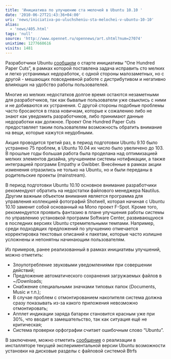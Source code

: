 ```yaml
---
title: 'Инициатива по улучшению ста мелочей в Ubuntu 10.10 '
date: '2010-06-27T21:43:36+04:00'
uri: 'news/iniciativa-po-uluchsheniu-sta-melochei-v-ubuntu-10-10'
alias: 
  - 'news/405.html'
tags: 'null'
source: 'http://www.opennet.ru/opennews/art.shtml?num=27074'
unixtime: 1277660616
visits: 1481
---
```

Разработчики Ubuntu [сообщили](http://design.canonical.com/2010/06/open-season-maverick/) о старте инициативы “One Hundred Paper Cuts”, в рамках которой поставлена задача исправить сто мелких и легко устранимых недоработок, с одной стороны малозаметных, но с другой - мешающих повседневной работе с дистрибутивом и негативно влияющих на удобство работы пользователей.

Многие из мелких недостатков долгое время остаются незаметными для разработчиков, так как бывалые пользователи уже свыклись с ними и не добиваются их устранения. С другой стороны подобные проблемы часто бросаются в глаза новичкам, которые к сожалению либо не знают как уведомить разработчиков, либо принимают данные недоработки как должное. Проект One Hundred Paper Cuts предоставляет таким пользователям возможность обратить внимание на вещи, которые кажутся неудобными.

Акция проводится третий раз, в период подготовки Ubuntu 9.10 было устранено 75 проблем, в Ubuntu 10.04 их число было увеличено до 103. В прошлые годы большая работа была проделана над оптимизацией мелких элементов дизайна, улучшением системы нотификации, а также интеграцией программ Empathy и Gwibber. Внесённые в рамках акции изменения отразились не только на Ubuntu, но и были переданы в родительские проекты (mainstream).

В период подготовки Ubuntu 10.10 основное внимание разработчики рекомендуют обратить на недостатки файлового менеджера Nautilus. Другим важным объектом внимания является программа для управления коллекцией фотографий Shotwell, которая начиная с Ubuntu 10.10 заменит собой основанный на Mono проект F-Spot. Кроме того, рекомендуется проявить фантазию в плане улучшения работы системы по управлению установкой программ Software Center, развивающуюся в последних версиях Ubuntu стремительными темпами. Например, среди подходящих предложений по улучшению отмечается корректировка текстовых описаний к пакетам, которые часто излишне усложнены и непонятны начинающим пользователям.

Из примеров, ранее реализованный в рамках инициативы улучшений, можно отметить:

*   Злоупотребление звуковыми уведомлениями при совершении действий;
*   Предложение автоматического сохранения загружаемых файлов в ~/Downloads;
*   Снабжение специальными значками типовых папок (Documents, Music и т.п.);
*   В случае проблем с отмонтированием накопителя система должна сразу показывать из-за какого приложения невозможно отмонтировать;
*   Апплет индикации заряда батареи становится красным уже при 30%, что вводит в замешательство, так как ситуация ещё не критическая;
*   Система проверки орфографии считает ошибочным слово “Ubuntu”.

В заключение,  можно отметить [сообщение](https://lists.ubuntu.com/archives/ubuntu-devel/2010-June/030918.html) о реализации в инсталляторе текущей экспериментальной версии Ubuntu возможности установки на дисковые разделы с файловой системой Btrfs

